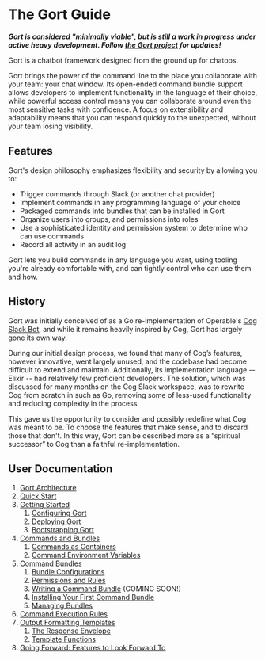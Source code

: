 # The Gort Guide

***Gort is considered "minimally viable", but is still a work in progress under active heavy development. Follow [the Gort project](https://github.com/getgort/gort) for updates!***

Gort is a chatbot framework designed from the ground up for chatops.

Gort brings the power of the command line to the place you collaborate with your team: your chat window. Its open-ended command bundle support allows developers to implement functionality in the language of their choice, while powerful access control means you can collaborate around even the most sensitive tasks with confidence. A focus on extensibility and adaptability means that you can respond quickly to the unexpected, without your team losing visibility.

## Features

Gort's design philosophy emphasizes flexibility and security by allowing you to:

- Trigger commands through Slack (or another chat provider)
- Implement commands in any programming language of your choice
- Packaged commands into bundles that can be installed in Gort
- Organize users into groups, and permissions into roles
- Use a sophisticated identity and permission system to determine who can use commands
- Record all activity in an audit log

Gort lets you build commands in any language you want, using tooling you're already comfortable with, and can tightly control who can use them and how.

## History

Gort was initially conceived of as a Go re-implementation of Operable's [Cog Slack Bot](https://github.com/operable/cog), and while it remains heavily inspired by Cog, Gort has largely gone its own way.

During our initial design process, we found that many of Cog’s features, however innovative, went largely unused, and the codebase had become difficult to extend and maintain. Additionally, its implementation language -- Elixir -- had relatively few proficient developers. The solution, which was discussed for many months on the Cog Slack workspace, was to rewrite Cog from scratch in such as Go, removing some of less-used functionality and reducing complexity in the process.

This gave us the opportunity to consider and possibly redefine what Cog was meant to be. To choose the features that make sense, and to discard those that don't. In this way, Gort can be described more as a “spiritual successor” to Cog than a faithful re-implementation.

## User Documentation

1. [Gort Architecture](architecture.md) <!-- 1. The Commands Lifecycle -->
1. [Quick Start](quickstart.md)
1. [Getting Started](getting-started.md)
   1. [Configuring Gort](configuration.md)
   1. [Deploying Gort](deployment.md)
   1. [Bootstrapping Gort](bootstrapping.md) <!-- inc. profiles and local identity files? -->
1. [Commands and Bundles](commands-and-bundles.md)
   1. [Commands as Containers](commands-as-containers.md)
   1. [Command Environment Variables](command-environment-variables.md) <!-- 1. [Designing Commands](designing-commands.md) (COMING SOON!) -->
1. [Command Bundles](command-bundles.md)
   1. [Bundle Configurations](bundle-configurations.md)
   1. [Permissions and Rules](permissions-and-rules.md)
   1. [Writing a Command Bundle](writing-a-command-bundle.md) (COMING SOON!)
   1. [Installing Your First Command Bundle](installing-your-first-command-bundle.md)
   1. [Managing Bundles](managing-bundles.md)
1. [Command Execution Rules](command-execution-rules.md)
1. [Output Formatting Templates](templates.md)
   1. [The Response Envelope](templates-response-envelope.md)
   1. [Template Functions](templates-functions.md) 
1. [Going Forward: Features to Look Forward To](going-forward.md)
<!-- 1. [Users, Groups, and Roles](users-groups-roles.md) (COMING SOON!) -->
   <!-- 1. [User Management](managing-users.md) (COMING SOON!)
   1. [Group Management](managing-groups.md) (COMING SOON!)
   1. [Role Management](managing-roles.md) (COMING SOON!) -->
<!-- 
COLD STORAGE:
1. [Audit Log Events](audit-log-events.md) (COMING SOON!)
1. [Designing ChatOps Commands](designing-chatops-commands.md)
1. [Writing a Command Bundle](writing-a-command-bundle.md)
1. [Templates](templates.md)
1. [Dynamic Command Configuration](dynamic-command-configuration.md)
1. [Configuring Password Resets](configuring-password-resets.md)
1. [Installing And Managing Relays](installing-and-managing-relays.md)
1. [Relay Configuration](relay-configuration.md)
1. [Command Output Tags](command-output-tags.md)
1. [Services](services.md)
-->
